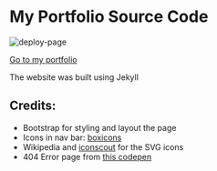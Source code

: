 # My Portfolio Source Code

![deploy-page](https://github.com/DukeNgn/DukeNgn.github.io/workflows/Deploy-page/badge.svg?branch=master)

[Go to my portfolio](https://www.ducnguyen.dev/)

The website was built using Jekyll

## Credits:

- Bootstrap for styling and layout the page
- Icons in nav bar: [boxicons](https://boxicons.com/)
- Wikipedia and [iconscout](https://iconscout.com/) for the SVG icons
- 404 Error page from [this codepen](https://codepen.io/yexx/pen/XPZpoK)
